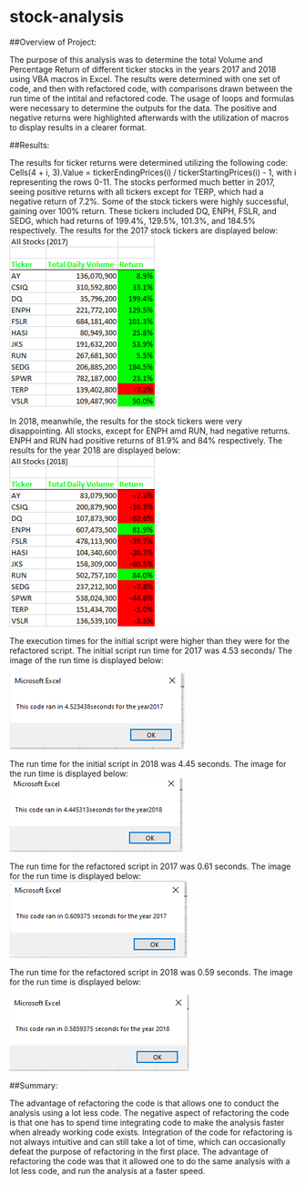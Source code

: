 # stock-analysis

##Overview of Project:

  The purpose of this analysis was to determine the total Volume and Percentage Return of different ticker stocks in the years 2017 and 2018 using VBA macros in Excel. The results were determined with one set of code, and then with refactored code, with comparisons drawn between the run time of the intital and refactored code. The usage of loops and formulas were necessary to determine the outputs for the data. The positive and negative returns were highlighted afterwards with the utilization of macros to display results in a clearer format. 

##Results:

  The results for ticker returns were determined utilizing the following code: Cells(4 + i, 3).Value = tickerEndingPrices(i) / tickerStartingPrices(i) - 1, with i representing the rows 0-11.  The stocks performed much better in 2017, seeing positive returns with all tickers except for TERP, which had a negative return of 7.2%. Some of the stock tickers were highly successful, gaining over 100% return. These tickers included DQ, ENPH, FSLR, and SEDG, which had returns of 199.4%, 129.5%, 101.3%, and 184.5% respectively. 
The results for the 2017 stock tickers are displayed below:
                                                                                                                                                                                                                                                                                                                                                                                                                                                                                                                                                                                                                                                                                                                                                                                            ![Results of VBA Stock Analysis for 2017](Resources/Refactored_Stock_Analysis_2017.png)

  
  In 2018, meanwhile, the results for the stock tickers were very disappointing. All stocks, except for ENPH amd RUN, had negative returns. ENPH and RUN had positive returns of 81.9% and 84% respectively. The results for the year 2018 are displayed below:
                                                                                                                                                                                                                                                                                                                                                                                                                                                                                                                                                                                                        ![Results of VBA Stock Analysis for 2018](Resources/Refactored_Stock_Analysis_2018.png)
                                                                                                                                                                                                                                                                                                                                                                                                                                                                                                                                                                                                        
                                                                                                                                                                                                                                                                                                                                                                                                                                                                                                                                                                                         
  The execution times for the initial script were higher than they were for the refactored script. The initial script run time for 2017 was 4.53 seconds/ The image of the run time is displayed below: 
                    
   ![Run Time of VBA Stock Analysis for 2017](Resources/Stock_Analysis_Run_Time_2017.png)                                                                                                                                                                                                                                                              

  The run time for the initial script in 2018 was 4.45 seconds. The image for the run time is displayed below:
                                                                                                                                                                                                                                                                                                                                                                                                    ![Run Time of VBA Stock Analysis for 2018](Resources/Stock_Analysis_Run_Time_2018.png)

  
  
  The run time for the refactored script in 2017 was 0.61 seconds. The image for the run time is displayed below:
                                                                                                                                                                                                                                                                                                                                                                                                    ![Results of VBA Stock Analysis for 2017](Resources/VBA_Challenge_2017.png)

  
  
  The run time for the refactored script in 2018 was 0.59 seconds. The image for the run time is displayed below:
                               
   
   
   ![Results of VBA Stock Analysis for 2017](Resources/VBA_Challenge_2018.png)


##Summary:

 The advantage of refactoring the code is that allows one to conduct the analysis using a lot less code. The negative aspect of refactoring the code is that one has to spend time integrating code to make the analysis faster when already working code exists. Integration of the code for refactoring is not always intuitive and can still take a lot of time, which can occasionally defeat the purpose of refactoring in the first place. The advantage of refactoring the code was that it allowed one to do the same analysis with a lot less code, and run the analysis at a faster speed.
 
